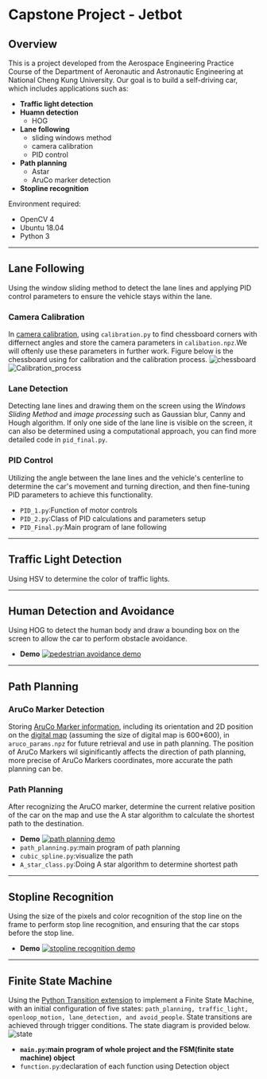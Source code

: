 # Capstone Project - Jetbot

## Overview

This is a project developed from the Aerospace Engineering Practice Course of the Department of Aeronautic and Astronautic Engineering at National Cheng Kung University. Our goal is to build a self-driving car, which includes applications such as:

- **Traffic light detection**
- **Huamn detection**
  - HOG
- **Lane following**
  - sliding windows method
  - camera calibration
  - PID control
- **Path planning**
  - Astar
  - AruCo marker detection
- **Stopline recognition**

Environment required:

- OpenCV 4
- Ubuntu 18.04
- Python 3
****
## Lane Following

Using the window sliding method to detect the lane lines and applying PID control parameters to ensure the vehicle stays within the lane.

### Camera Calibration

In [camera calibration](https://github.com/Samhuang0727/Capstone-Project/tree/main/project/lane_following/calibration), using `calibration.py` to find chessboard corners with differnect angles and store the camera parameters in `calibation.npz`.We will oftenly use these parameters in further work. Figure below is the chessboard using for calibration and the calibration process.
![chessboard](./markdown/chessboard.PNG)
![Calibration_process](https://github.com/Samhuang0727/Capstone-Project/blob/main/project/lane_following/calibration/img.jpg)

### Lane Detection
Detecting lane lines and drawing them on the screen using the *Windows Sliding Method* and *image processing* such as Gaussian blur, Canny and Hough algorithm. If only one side of the lane line is visible on the screen, it can also be determined using a computational approach, you can find more detailed code in `pid_final.py`.

### PID Control
Utilizing the angle between the lane lines and the vehicle's centerline to determine the car's movement and turning direction, and then fine-tuning PID parameters to achieve this functionality.
- `PID_1.py`:Function of motor controls
- `PID_2.py`:Class of PID calculations and parameters setup
- `PID_Final.py`:Main program of lane following
****
## Traffic Light Detection

Using HSV to determine the color of traffic lights.
****
## Human Detection and Avoidance

Using HOG to detect the human body and draw a bounding box on the screen to allow the car to perform obstacle avoidance.
- **Demo**
[![pedestrian avoidance demo](./markdown/pa.jpg)](https://www.youtube.com/shorts/oKyg_K-yR6M)
****
## Path Planning

### AruCo Marker Detection
Storing [AruCo Marker information](https://github.com/Samhuang0727/Capstone-Project/tree/main/project/path_planning/aruco_marker), including its orientation and 2D position on the [digital map](https://github.com/Samhuang0727/Capstone-Project/blob/main/project/path_planning/digital_map.jpg) (assuming the size of digital map is 600*600), in `aruco_params.npz` for future retrieval and use in path planning. The position of AruCo Markers wil siginificantly affects the direction of path planning, more precise of AruCo Markers coordinates, more accurate the path planning can be.

### Path Planning
After recognizing the AruCO marker, determine the current relative position of the car on the map and use the A star algorithm to calculate the shortest path to the destination.

- **Demo**
[![path planning demo](./markdown/path_planning.jpg)](https://www.youtube.com/watch?v=RQ6fppEik1Q&ab_channel=%E9%BB%83%E9%83%81%E7%BF%94)
- `path_planning.py`:main program of path planning
- `cubic_spline.py`:visualize the path
- `A_star_class.py`:Doing A star algorithm to determine shortest path

****
## Stopline Recognition
Using the size of the pixels and color recognition of the stop line on the frame to perform stop line recognition, and ensuring that the car stops before the stop line.
- **Demo**
[![stopline recognition demo](./markdown/stopline.jpg)](https://www.youtube.com/shorts/XpivvpqRY00)
****
## Finite State Machine
Using the [Python Transition extension](https://github.com/pytransitions/transitions) to implement a Finite State Machine, with an initial configuration of five states: `path_planning, traffic_light, openloop_motion, lane_detection, and avoid_people`. State transitions are achieved through trigger conditions. The state diagram is provided below.
![state](./markdown/state_process.jpg)
- **`main.py`:main program of whole project and the FSM(finite state machine) object**
- `function.py`:declaration of each function using Detection object



